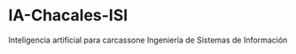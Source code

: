 IA-Chacales-ISI
===============

Inteligencia artificial para carcassone Ingeniería de Sistemas de Información
